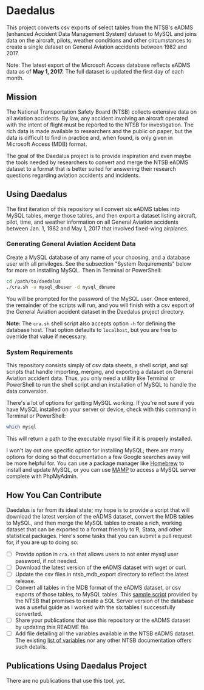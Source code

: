# Daedalus
This project converts csv exports of select tables from the NTSB's eADMS (enhanced Accident Data Management System) dataset to MySQL and joins data on the aircraft, pilots, weather conditions and other circumstances to create a single dataset on General Aviation accidents between 1982 and 2017.

Note: The latest export of the Microsoft Access database reflects eADMS data as of **May 1, 2017.** The full dataset is updated the first day of each month.

## Mission
The National Transportation Safety Board (NTSB) collects extensive data on all aviation accidents. By law, any accident involving an aircraft operated with the intent of flight must be reported to the NTSB for investigation. The rich data is made available to researchers and the public on paper, but the data is difficult to find in practice and, when found, is only given in Microsoft Access (MDB) format.

The goal of the Daedalus project is to provide inspiration and even maybe the tools needed by researchers to convert and merge the NTSB eADMS dataset to a format that is better suited for answering their research questions regarding aviation accidents and incidents.

## Using Daedalus
The first iteration of this repository will convert six eADMS tables into MySQL tables, merge those tables, and then export a dataset listing aircraft, pilot, time, and weather information on all General Aviation accidents between Jan. 1, 1982 and May 1, 2017 that involved fixed-wing airplanes.

### Generating General Aviation Accident Data
Create a MySQL database of any name of your choosing, and a database user with all privileges. See the subsection "System Requirements" below for more on installing MySQL. Then in Terminal or PowerShell:

```bash
cd /path/to/daedalus
./cra.sh -u mysql_dbuser -d mysql_dbname
```

You will be prompted for the password of the MySQL user. Once entered, the remainder of the scripts will run, and you will finish with a csv export of the General Aviation accident dataset in the Daedalus project directory.

**Note:** The `cra.sh` shell script also accepts option `-h` for defining the database host. That option defaults to `localhost`, but you are free to override that value if necessary.

### System Requirements
This repository consists simply of csv data sheets, a shell script, and sql scripts that handle importing, merging, and exporting a dataset on General Aviation accident data. Thus, you only need a utility like Terminal or PowerShell to run the shell script and an installation of MySQL to handle the data conversion. 

There's a lot of options for getting MySQL working. If you're not sure if you have MySQL installed on your server or device, check with this command in Terminal or PowerShell:

```bash
which mysql
```

This will return a path to the executable mysql file if it is properly installed.

I won't lay out one specific option for installing MySQL; there are many options for doing so that documentation a few Google searches away will be more helpful for. You can use a package manager like [Homebrew](https://brew.sh/) to install and update MySQL, or you can use [MAMP](https://www.mamp.info/en/) to access a MySQL server complete with PhpMyAdmin.

## How You Can Contribute
Daedalus is far from its ideal state; my hope is to provide a script that will download the latest version of the eADMS dataset, convert the MDB tables to MySQL, and then merge the MySQL tables to create a rich, working dataset that can be exported to a format friendly to R, Stata, and other statistical packages. Here's some tasks that you can submit a pull request for, if you are up to doing so:

- [ ] Provide option in `cra.sh` that allows users to not enter mysql user password, if not needed. 
- [ ] Download the latest version of the eADMS dataset with wget or curl.
- [ ] Update the csv files in ntsb_mdb_export directory to reflect the latest release.
- [ ] Convert all tables in the MDB format of the eADMS dataset, or csv exports of those tables, to MySQL tables. This [sample script](https://app.ntsb.gov/avdata/eadmspub.sql.txt) provided by the NTSB that promises to create a SQL Server version of the database was a useful guide as I worked with the six tables I successfully converted.
- [ ] Share your publications that use this repository or the eADMS dataset by updating this README file.
- [ ] Add file detailing all the variables available in the NTSB eADMS dataset. The existing [list of variables](https://app.ntsb.gov/avdata/eadmspub.pdf) nor any other NTSB documentation offers such details.

## Publications Using Daedalus Project
There are no publications that use this tool, yet.
